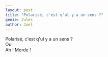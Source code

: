 ```yaml
---
layout: post
title: "Polarisé, c'est q'ul y a un sens ?"
genie: Jules
author: Joel
---
```


Polarisé, c'est q'ul y a un sens ?
<br>
Oui
<br>
Ah ! Merde !

